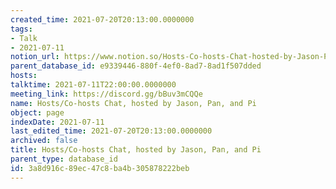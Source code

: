 ```yaml
---
created_time: 2021-07-20T20:13:00.0000000
tags:
- Talk
- 2021-07-11
notion_url: https://www.notion.so/Hosts-Co-hosts-Chat-hosted-by-Jason-Pan-and-Pi-3a8d916c89ec47c8ba4b305878222beb
parent_database_id: e9339446-880f-4ef0-8ad7-8ad1f507dded
hosts: 
talktime: 2021-07-11T22:00:00.0000000
meeting_link: https://discord.gg/bBuv3mCQQe
name: Hosts/Co-hosts Chat, hosted by Jason, Pan, and Pi
object: page
indexDate: 2021-07-11
last_edited_time: 2021-07-20T20:13:00.0000000
archived: false
title: Hosts/Co-hosts Chat, hosted by Jason, Pan, and Pi
parent_type: database_id
id: 3a8d916c-89ec-47c8-ba4b-305878222beb
---
```





